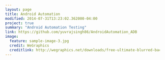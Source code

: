 ```yaml
---
layout: page
title: Android Automation
modified: 2014-07-31T13:23:02.362000-04:00
project: true
summary: "Android Automation Testing"
link: https://github.com/yuvrajsingh86/AndroidAutomation_ADB
image:
  feature: sample-image-3.jpg
  credit: WeGraphics
  creditlink: http://wegraphics.net/downloads/free-ultimate-blurred-background-pack/
---
```

